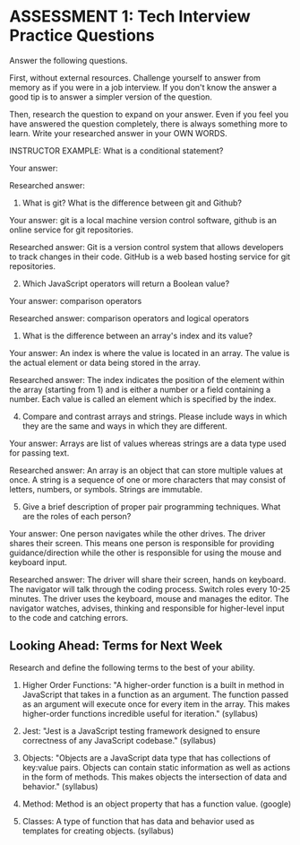 # ASSESSMENT 1: Tech Interview Practice Questions

Answer the following questions.

First, without external resources. Challenge yourself to answer from memory as if you were in a job interview. If you don't know the answer a good tip is to answer a simpler version of the question.

Then, research the question to expand on your answer. Even if you feel you have answered the question completely, there is always something more to learn. Write your researched answer in your OWN WORDS.

INSTRUCTOR EXAMPLE: What is a conditional statement?

Your answer:

Researched answer:

1. What is git? What is the difference between git and Github?

Your answer: git is a local machine version control software, github is an online service for git repositories.

Researched answer: Git is a version control system that allows developers to track changes in their code. GitHub is a web based hosting service for git repositories.

2. Which JavaScript operators will return a Boolean value?

Your answer: comparison operators 

Researched answer: comparison operators and logical operators

1. What is the difference between an array's index and its value?

Your answer: An index is where the value is located in an array. The value is the actual element or data being stored in the array.

Researched answer: The index indicates the position of the element within the array (starting from 1) and is either a number or a field containing a number. Each value is called an element which is specified by the index.

4. Compare and contrast arrays and strings. Please include ways in which they are the same and ways in which they are different.

Your answer: Arrays are list of values whereas strings are a data type used for passing text.

Researched answer: An array is an object that can store multiple values at once. A string is a sequence of one or more characters that may consist of letters, numbers, or symbols. Strings are immutable.

5. Give a brief description of proper pair programming techniques. What are the roles of each person?

Your answer: One person navigates while the other drives. The driver shares their screen. This means one person is responsible for providing guidance/direction while the other is responsible for using the mouse and keyboard input.

Researched answer: The driver will share their screen, hands on keyboard. The navigator will talk through the coding process. Switch roles every 10-25 minutes. The driver uses the keyboard, mouse and manages the editor. The navigator watches, advises, thinking and responsible for higher-level input to the code and catching errors.

## Looking Ahead: Terms for Next Week

Research and define the following terms to the best of your ability.

1. Higher Order Functions: "A higher-order function is a built in method in JavaScript that takes in a function as an argument. The function passed as an argument will execute once for every item in the array. This makes higher-order functions incredible useful for iteration." (syllabus)

2. Jest: "Jest is a JavaScript testing framework designed to ensure correctness of any JavaScript codebase." (syllabus)

3. Objects: "Objects are a JavaScript data type that has collections of key:value pairs. Objects can contain static information as well as actions in the form of methods. This makes objects the intersection of data and behavior." (syllabus)

4. Method: Method is an object property that has a function value. (google)

5. Classes: A type of function that has data and behavior used as templates for creating objects. (syllabus)
